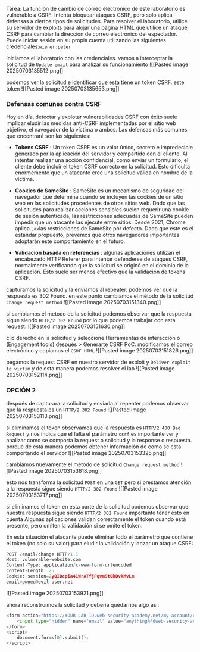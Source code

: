 Tarea: La función de cambio de correo electrónico de este laboratorio es vulnerable a CSRF. Intenta bloquear ataques CSRF, pero solo aplica defensas a ciertos tipos de solicitudes.
Para resolver el laboratorio, utilice su servidor de exploits para alojar una página HTML que utilice un ataque CSRF para cambiar la dirección de correo electrónico del espectador.
Puede iniciar sesión en su propia cuenta utilizando las siguientes credenciales:`wiener:peter`

iniciamos el laboratorio con las credenciales. vamos a interceptar la solicitud de `Update email` para analizar su funcionamiento
![[Pasted image 20250703135512.png]]

podemos ver la solicitud e identificar que esta tiene un token CSRF. este token 
![[Pasted image 20250703135653.png]]

### Defensas comunes contra CSRF

Hoy en día, detectar y explotar vulnerabilidades CSRF con éxito suele implicar eludir las medidas anti-CSRF implementadas por el sitio web objetivo, el navegador de la víctima o ambos. Las defensas más comunes que encontrará son las siguientes:

- **Tokens CSRF** : Un token CSRF es un valor único, secreto e impredecible generado por la aplicación del servidor y compartido con el cliente. Al intentar realizar una acción confidencial, como enviar un formulario, el cliente debe incluir el token CSRF correcto en la solicitud. Esto dificulta enormemente que un atacante cree una solicitud válida en nombre de la víctima.
    
- **Cookies de SameSite** : SameSite es un mecanismo de seguridad del navegador que determina cuándo se incluyen las cookies de un sitio web en las solicitudes procedentes de otros sitios web. Dado que las solicitudes para realizar acciones sensibles suelen requerir una cookie de sesión autenticada, las restricciones adecuadas de SameSite pueden impedir que un atacante las ejecute entre sitios. Desde 2021, Chrome aplica `Lax`las restricciones de SameSite por defecto. Dado que este es el estándar propuesto, prevemos que otros navegadores importantes adoptarán este comportamiento en el futuro.
    
- **Validación basada en referencias** : algunas aplicaciones utilizan el encabezado HTTP Referer para intentar defenderse de ataques CSRF, normalmente verificando que la solicitud se originó en el dominio de la aplicación. Esto suele ser menos efectivo que la validación de tokens CSRF.

capturamos la solicitud y la enviamos al repeater. podemos ver que la respuesta es 302 Found. en este punto cambiamos el método de la solicitud `Change request method` 
![[Pasted image 20250703151340.png]]

si cambiamos el metodo de la solicitud podemos observar que la respuesta sigue siendo `HTTP/2 302 Found` por lo que podemos trabajar con esta request.
![[Pasted image 20250703151630.png]]

clic derecho en la solicitud y seleccione Herramientas de interacción ó (Engagement tools) después  > Generarte CSRF PoC. modificamos el correo electrónico y copiamos el `CSRF HTML`
![[Pasted image 20250703151826.png]]

pegamos la request CSRF en nuestro servidor de exploit y `Deliver exploit to victim` y de esta manera podemos resolver el lab
![[Pasted image 20250703152114.png]]

### OPCIÓN 2

después de capturara la solicitud y enviarla al repeater podemos observar que la respuesta es un `HTTP/2 302 Found` 
![[Pasted image 20250703153113.png]]

si eliminamos el token observamos que la respuesta es `HTTP/2 400 Bad Request` y nos indica que el falta el parámetro `csrf` es importante ver y analizar como se comporta la request o solicitud y la response o respuesta. porque de esta manera podemos obtener información de como se esta comportando el servidor
![[Pasted image 20250703153325.png]]

cambiamos nuevamente el método de solicitud `Change request method` 
![[Pasted image 20250703153618.png]]

esto nos transforma la solicitud `POST` en una `GET` pero si prestamos atención a la respuesta sigue siendo `HTTP/2 302 Found` 
![[Pasted image 20250703153717.png]]

si eliminamos el token en esta parte de la solicitud podemos observar que nuestra respuesta sigue siendo `HTTP/2 302 Found` importante tener esto en cuenta Algunas aplicaciones validan correctamente el token cuando está presente, pero omiten la validación si se omite el token.

En esta situación el atacante puede eliminar todo el parámetro que contiene el token (no solo su valor) para eludir la validación y lanzar un ataque CSRF:

```python
POST /email/change HTTP/1.1 
Host: vulnerable-website.com 
Content-Type: application/x-www-form-urlencoded 
Content-Length: 25 
Cookie: session=2yQIDcpia41WrATfjPqvm9tOkDvkMvLm 
email=pwned@evil-user.net
```

![[Pasted image 20250703153921.png]]

ahora reconstruimos la solicitud y deberia quedarnos algo asi:

```python
<form action="https://YOUR-LAB-ID.web-security-academy.net/my-account/change-email"> 
	<input type="hidden" name="email" value="anything%40web-security-academy.net"> 
</form> 
<script> 
	document.forms[0].submit(); 
</script>
```
